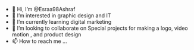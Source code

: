 - 👋 Hi, I’m @Esraa98Ashraf
- 👀 I’m interested in graphic design and IT
- 🌱 I’m currently learning digital marketing 
- 💞️ I’m looking to collaborate on Special projects for making a logo, video motion , and product design 
- 📫 How to reach me ...

<!---
Esraa98Ashraf/Esraa98Ashraf is a ✨ special ✨ repository because its `README.md` (this file) appears on your GitHub profile.
You can click the Preview link to take a look at your changes.
--->
